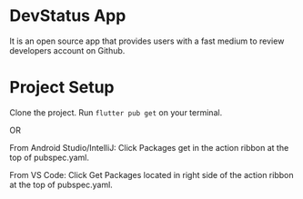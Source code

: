 
# DevStatus App

It is an open source app that provides users with a fast medium to review developers account on Github.

# Project Setup
Clone the project. Run ```flutter pub get``` on your terminal. 

OR 

From Android Studio/IntelliJ: Click Packages get in the action ribbon at the top of pubspec.yaml.

From VS Code: Click Get Packages located in right side of the action ribbon at the top of pubspec.yaml.
